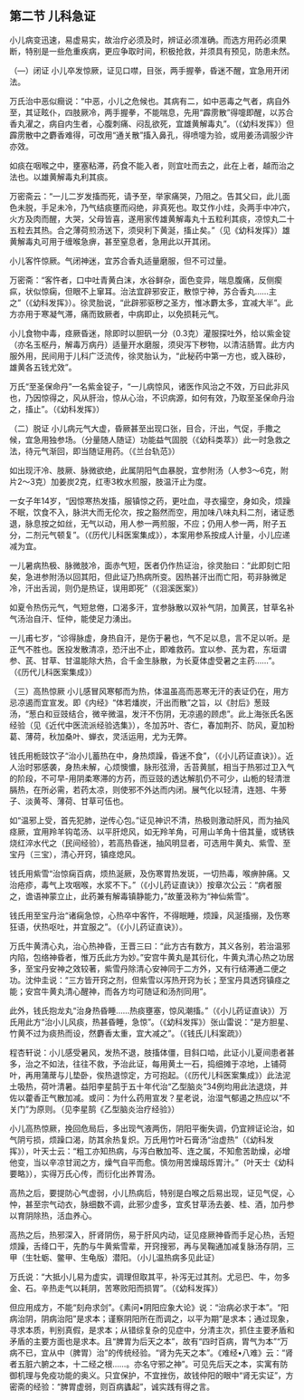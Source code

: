 ## 第二节 儿科急证

小儿病变迅速，易虚易实，故治疗必须及时，辨证必须准确。而选方用药必须果断，特别是一些危重疾病，更应争取时间，积极抢救，并须具有预见，防患未然。

（―）闭证 小儿卒发惊厥，证见口噤，目张，两手握拳，昏迷不醒，宜急用开闭法。

万氏治中恶似癎说：“中恶，小儿之危候也。其病有二，如中恶毒之气者，病自外至，其证眩仆，四肢厥冷，两手握拳，不能喘息，先用“霹雳散”得嚏即醒，以苏合香丸濯之，病自内生者，心腹刺痛、闷乱欲死，宜雄黄解毒丸”。（《幼科发挥》）但霹雳散中之麝香难得，可改用“通关散”搐入鼻孔，得喷嚏为验，或用姜汤调服少许亦效。

如痰在咽喉之中，壅塞粘滞，药食不能入者，则宜吐而去之，此在上者，越而治之法也。以雄黄解毒丸利其痰。

万密斋云：“一儿二岁发搐而死，请予至，举家痛哭，乃阻之。告其父曰，此儿面色未脱，手足未冷，乃气结痰壅而闷绝，非真死也。取艾作小炷，灸两手中冲穴，火方及肉而醒，大哭，父母皆喜，遂用家传雄黄解毒丸十五粒利其痰，凉惊丸二十五粒去其热。合之薄荷煎汤送下，须臾利下黄涎，搐止矣。”（见《幼科发挥》）雄黄解毒丸可用于缠喉急痹，甚至窒息者，急用此以开其闭。

小儿客忤惊厥。气闭神迷，宜苏合香丸适量磨服，但不可过量。

万密斋：“客忤者，口中吐青黄白沫，水谷鲜杂，面色变异，喘息腹痛，反侧瘈疭，状似惊痫，但眼不上窜耳。治法宜辟邪安正，散惊宁神，苏合香丸……主之”（《幼科发挥》）。徐灵胎说，“此辟邪驱秽之圣方，惟冰麝太多，宜减大半”。此方亦用于寒凝气滞，痛而致厥者，中病即止，以免损耗元气。

小儿食物中毒，痉厥昏迷，除即时以胆矾一分（0.3克）灌服探吐外，给以紫金锭（亦名玉枢丹，解毒万病丹）适量开水磨服，须臾泻下秽物，以清洁肠胃。此方内服外用，民间用于儿科广泛流传，徐灵胎认为，“此秘药中第一方也，或入硃砂，雄黄各五钱尤效”。

万氏“至圣保命丹”一名紫金锭子，“一儿病惊风，诸医作风治之不效，万曰此非风也，乃因惊得之，风从肝治，惊从心治，不识病源，如何有效，乃取至圣保命丹治之，搐止”。（《幼科发挥》）

（二）脱证 小儿病元气大虚，昏厥甚至出现口张，目合，汗出，气促，手撒之候，宜急用独参场。（分量随人随证）功能益气固脱（《幼科类萃》）此一时急救之法，待元气渐回，即当随证用药。（《兰台轨范》）

如出现汗冷、肢厥、脉微欲绝，此属阴阳气血暴脱，宜参附汤（人参3〜6克，附片2〜3克）加姜炭2克，红枣3枚水煎服，肢温汗止为度。

一女子年14岁，“因惊寒热发搐，服镇惊之药，更吐血，寻衣撮空，身如灸，烦躁不眠，饮食不入，脉洪大而无伦次，按之豁然而空，用加味八味丸料二剂，诸证悉退，脉息按之如丝，无气以动，用人参一两煎服，不应；仍用人参一两，附子五分，二剂元气顿复”。（《历代儿科医案集成》），本案用参系按成人计量，小儿应递减为宜。

一儿暑病热极、脉微肢冷，面赤气短，医者仍作热证治，徐灵胎曰：“此即刻亡阳矣，急进参附汤以回其阳，但此证乃热病所变。因热甚汗出而亡阳，苟非脉微足冷，汗出舌润，则仍是热证，误用即死”（《洄溪医案》）

如夏令热伤元气，气短怠倦，口渴多汗，宜参脉散以双补气阴，加黄芪，甘草名补气汤治自汗、怔仲，能使足力湧出。

一儿甫七岁，“诊得脉虚，身热自汗，是伤于暑也，气不足以息，言不足以听。是正气不胜也。医投发散清凉，恐汗出不止，即难救药。宜以参、芪为君，东垣谓参、芪、甘草、甘温能除大热，合千金生脉散，为长夏体虚受暑之主药……”。（《历代儿科医案集成》）

（三）高热惊厥 小儿感冒风寒郁而为热，体温虽高而恶寒无汗的表证仍在，用方忌凉遏而宜宣发。即《内经》“体若燔炭，汗出而散”之旨，以《肘后》葱豉汤，“葱白和豆豉结合，微辛微温，发汗不伤阴，无凉遏的顾虑”。此上海张氏名医经验（见《近代中医流派经验选集》），冬加苏叶、杏仁，春加荆芥、防风，夏加粉葛、薄荷，秋加桑叶、蝉衣，灵活运用，尤为无弊。

钱氏用栀豉饮子“治小儿蓄热在中，身热烦躁，昏迷不食”，（《小儿药证直诀》）。近人治时邪感袭，身热未解，心烦懊憹，脉形弦滑，舌苔黄腻，相当于热邪过卫入气的阶段，不可早-用阴柔寒滞的方药，而豆豉的透达解肌仍不可少，山栀的轻清泄膈热，在所必需，若药太凉，则使邪不外达而内闭。展气化以轻清，连翘、牛蒡子、淡黄芩、薄荷、甘草可伍也。

如“温邪上受，首先犯肺，逆传心包。”证见神识不清，热极则激动肝风，而为抽风痉厥，宜用羚羊钩芚汤、以平肝熄风，如无羚羊角，可用山羊角十倍其量，或锈铁烧红淬水代之（民间经验），若高热昏迷，抽风明显者，可选用牛黄丸、紫雪、至宝丹（三宝），清心开窍，镇痉熄风。

钱氏用紫雪“治惊痫百病，烦热涎厥，及伤寒胃热发斑，一切热毒，喉痹肿痛。又治疮疹，毒气上攻咽喉，水浆不下。”（《小儿药证直诀》）按章次公云：“病者服之，谵语神蒙立止，此药兼有解毒镇静能力，”故董汲称为“神仙紫雪”。

钱氏用至宝丹治“诸痫急惊，心热卒中客忤，不得眠睡，烦躁，风涎搐搦，及伤寒狂语，伏热呕吐，并宜服之”。（《小儿药证直诀》）。

万氏牛黄清心丸，治心热神昏，王晋三曰：“此方古有数方，其义各别，若治温邪内陷，包络神昏者，惟万氏此方为妙。”安宫牛黄丸是其衍化，牛黄丸清心热之功居多，至宝丹安神之效较著，紫雪丹除清心安神同于二方外，又有行结滞通二便之功。沈仲圭说：“三方皆开窍之剂，但紫雪以泻热开窍为长；至宝丹具透窍镇痉之能；安宫牛黄丸清心醒神，而各方均可随证和汤剂同用”。

此外，钱氏抱龙丸“治身热昏睡……热痰壅塞，惊风潮搐。”（《小儿药证直诀》）万氏用此方“治小儿风痰，热甚昏睡，急惊”。（《幼科发挥》）张山雷说：“是方胆星、竹黄不过为痰热而设，然麝香太重，宜大减之”。（《钱氏儿科案疏》）

程杏轩说：小儿感受暑风，发热不退，肢搐体僵，目斜口啮，此证小儿夏间患者甚多，治之不如法，往往不救，予治此证，每用黄土一石，捣细摊于凉地，上铺荷叶，再用蒲蓆与儿垫卧，俟热退惊定，方可抱起。（《历代儿科医案集成》）此法泥土吸热，荷叶清暑。益阳李星鹄于五十年代治“乙型脑炎”34例均用此法退烧，并佐以藿香正气散加减。或问：为什么药用宣发？星老说，治湿气郁遏之热应以“不关门”为原则。（见李星鹄《乙型脑炎治疗经验》）

小儿高热惊厥，挽回危局后，多出现气液两伤，阴阳平衡失调，仍宜辨证论治，如气阴亏损，烦躁口渴，防其余热复炽。万氏用竹叶石膏汤“治虚热”（《幼科发挥》），叶天士云：“粗工亦知热病，与泻白散加芩、连之属，不知愈苦助燥，必增他变，当以辛凉甘润之方，燥气自平而愈。慎勿用苦燥刼烁胃汁。”（叶天士《幼科要略》），实得万氏心传，而衍化出养胃汤。

高热之后，要提防心气虚弱，小儿热病后，特别是白喉之后易出现，证见气促，心忡，甚至宗气动衣，脉细数不调，此邪少虚多，宜炙甘草汤去姜、桂、酒，加丹参以育阴除热，活血养心。

高热之后，热邪深入，肝肾阴伤，易于肝风内动，证见痉厥神昏而手足心热，舌短烦躁，舌绛口干，先酌与牛黄紫雪辈，开窍搜邪，再与吴鞠通加减复脉汤存阴，三甲（生牡蛎、鳖甲、生龟版）潜阳。（小儿温热病多见此证）

万氏说：“大抵小儿易为虚实，调理但取其平，补泻无过其剂。尤忌巴、牛，勿多金、石。辛热走气以耗阴，苦寒败阳而损胃”。（《幼科发挥》）

但应用成方，不能“刻舟求剑”。《素问•阴阳应象大论》说：“治病必求于本”。“阳病治阴，阴病治阳”是求本；谨察阴阳所在而调之，以平为期”是求本；通过现象，寻求本质，判别真假，是求本；从错综复杂的见症中，分清主次，抓住主要矛盾和矛盾的主要方面也是求本。且“脾胃为后天之本”，故有“四时百病，胃气为本”“万病不已，宜从中（脾胃）治”的传统经验。“肾为先天之本”。《难经•八难》云：“肾者五脏六腑之本，十二经之根……。亦名守邪之神”。可见先后天之本，实寓有防御机理与免疫功能的奥义。只宜保护，不宜挫伤，故钱仲阳的眼中“肾无实证”，方密斋的经验：“脾胃虚弱，则百病蠭起”，诚实践有得之言。
